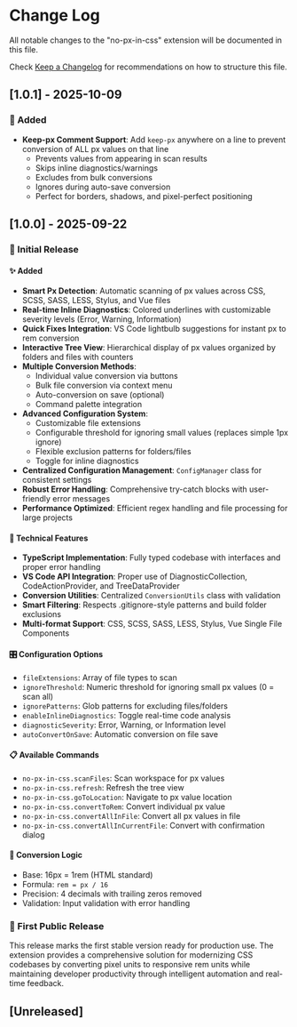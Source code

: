 # Change Log

All notable changes to the "no-px-in-css" extension will be documented in this file.

Check [Keep a Changelog](http://keepachangelog.com/) for recommendations on how to structure this file.

## [1.0.1] - 2025-10-09

### 🎯 Added
- **Keep-px Comment Support**: Add `keep-px` anywhere on a line to prevent conversion of ALL px values on that line
  - Prevents values from appearing in scan results
  - Skips inline diagnostics/warnings
  - Excludes from bulk conversions
  - Ignores during auto-save conversion
  - Perfect for borders, shadows, and pixel-perfect positioning

## [1.0.0] - 2025-09-22

### 🎉 Initial Release

#### ✨ Added
- **Smart Px Detection**: Automatic scanning of px values across CSS, SCSS, SASS, LESS, Stylus, and Vue files
- **Real-time Inline Diagnostics**: Colored underlines with customizable severity levels (Error, Warning, Information)
- **Quick Fixes Integration**: VS Code lightbulb suggestions for instant px to rem conversion
- **Interactive Tree View**: Hierarchical display of px values organized by folders and files with counters
- **Multiple Conversion Methods**:
  - Individual value conversion via buttons
  - Bulk file conversion via context menu
  - Auto-conversion on save (optional)
  - Command palette integration
- **Advanced Configuration System**:
  - Customizable file extensions
  - Configurable threshold for ignoring small values (replaces simple 1px ignore)
  - Flexible exclusion patterns for folders/files
  - Toggle for inline diagnostics
- **Centralized Configuration Management**: `ConfigManager` class for consistent settings
- **Robust Error Handling**: Comprehensive try-catch blocks with user-friendly error messages
- **Performance Optimized**: Efficient regex handling and file processing for large projects

#### 🔧 Technical Features
- **TypeScript Implementation**: Fully typed codebase with interfaces and proper error handling
- **VS Code API Integration**: Proper use of DiagnosticCollection, CodeActionProvider, and TreeDataProvider
- **Conversion Utilities**: Centralized `ConversionUtils` class with validation
- **Smart Filtering**: Respects .gitignore-style patterns and build folder exclusions
- **Multi-format Support**: CSS, SCSS, SASS, LESS, Stylus, Vue Single File Components

#### 🎛️ Configuration Options
- `fileExtensions`: Array of file types to scan
- `ignoreThreshold`: Numeric threshold for ignoring small px values (0 = scan all)
- `ignorePatterns`: Glob patterns for excluding files/folders
- `enableInlineDiagnostics`: Toggle real-time code analysis
- `diagnosticSeverity`: Error, Warning, or Information level
- `autoConvertOnSave`: Automatic conversion on file save

#### 📋 Available Commands
- `no-px-in-css.scanFiles`: Scan workspace for px values
- `no-px-in-css.refresh`: Refresh the tree view
- `no-px-in-css.goToLocation`: Navigate to px value location
- `no-px-in-css.convertToRem`: Convert individual px value
- `no-px-in-css.convertAllInFile`: Convert all px values in file
- `no-px-in-css.convertAllInCurrentFile`: Convert with confirmation dialog

#### 🧮 Conversion Logic
- Base: 16px = 1rem (HTML standard)
- Formula: `rem = px / 16`
- Precision: 4 decimals with trailing zeros removed
- Validation: Input validation with error handling

### 🚀 First Public Release
This release marks the first stable version ready for production use. The extension provides a comprehensive solution for modernizing CSS codebases by converting pixel units to responsive rem units while maintaining developer productivity through intelligent automation and real-time feedback.

## [Unreleased]